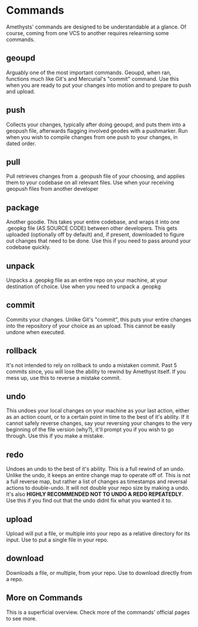 # Commands

Amethysts' commands are designed to be understandable at a glance. Of course, coming from one VCS to another requires relearning some commands. 

## geoupd


Arguably one of the most important commands. Geoupd, when ran, functions much like Git's and Mercurial's "commit" command. Use this when you are ready to put your changes into motion and to prepare to push and upload.

## push

Collects your changes, typically after doing geoupd, and puts them into a geopush file, afterwards flagging involved geodes with a pushmarker. Run when you wish to compile changes from one push to your changes, in dated order.

## pull

Pull retrieves changes from a .geopush file of your choosing, and applies them to your codebase on all relevant files. Use when your receiving geopush files from another developer

## package

Another goodie. This takes your entire codebase, and wraps it into one .geopkg file (AS SOURCE CODE) between other developers. This gets uploaded (optionally off by default) and, if present, downloaded to figure out changes that need to be done. Use this if you need to pass around your codebase quickly.

## unpack

Unpacks a .geopkg file as an entire repo on your machine, at your destination of choice. Use when you need to unpack a .geopkg

## commit

Commits your changes. Unlike Git's "commit", this puts your entire changes into the repository of your choice as an upload. This cannot be easily undone when executed. 

## rollback

It's not intended to rely on rollback to undo a mistaken commit. Past 5 commits since, you will lose the ability to rewind by Amethyst itself. If you mess up, use this to reverse a mistake commit.

## undo

This undoes your local changes on your machine as your last action, either as an action count, or to a certain point in time to the best of it's ability. If it cannot safely reverse changes, say your reversing your changes to the very beginning of the file version (why?), it'll prompt you if you wish to go through. Use this if you make a mistake.

## redo

Undoes an undo to the best of it's ability. This is a full rewind of an undo. Unlike the undo, it keeps an entire change map to operate off of. This is not a full reverse map, but rather a list of changes as timestamps and reversal actions to double-undo. It will not double your repo size by making a undo. It's also **HIGHLY RECOMMENDED NOT TO UNDO A REDO REPEATEDLY**. Use this if you find out that the undo didnt fix what you wanted it to.

## upload

Upload will put a file, or multiple into your repo as a relative directory for its input. Use to put a single file in your repo.

## download

Downloads a file, or multiple, from your repo. Use to download directly from a repo.

## More on Commands

This is a superficial overview. Check more of the commands' official pages to see more.

